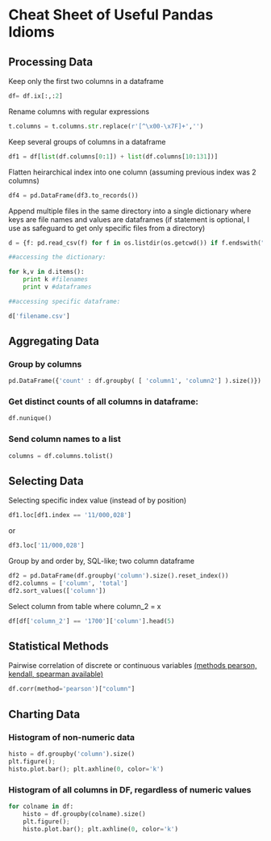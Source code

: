 # Cheat Sheet of Useful Pandas Idioms

## Processing Data

Keep only the first two columns in a dataframe

```python
df= df.ix[:,:2]
```

Rename columns with regular expressions
```python
t.columns = t.columns.str.replace(r'[^\x00-\x7F]+','')
```

Keep several groups of columns in a dataframe

```python
df1 = df[list(df.columns[0:1]) + list(df.columns[10:131])]
```

Flatten heirarchical index into one column (assuming previous index was 2 columns)
```python
df4 = pd.DataFrame(df3.to_records())
```

Append multiple files in the same directory into a single dictionary where keys are file names and values are dataframes
(if statement is optional, I use as safeguard to get only specific files from a directory)

```python
d = {f: pd.read_csv(f) for f in os.listdir(os.getcwd()) if f.endswith(".csv")}

##accessing the dictionary:

for k,v in d.items():
    print k #filenames
    print v #dataframes

##accessing specific dataframe: 

d['filename.csv']

```

## Aggregating Data

### Group by columns

```python
pd.DataFrame({'count' : df.groupby( [ 'column1', 'column2'] ).size()}).reset_index()
```

### Get distinct counts of all columns in dataframe:

```python
df.nunique()
```
### Send column names to a list

```python
columns = df.columns.tolist()
```


## Selecting Data

Selecting specific index value (instead of by position)

```python
df1.loc[df1.index == '11/000,028']
```

or 

```python
df3.loc['11/000,028']
```

Group by and order by, SQL-like; two column dataframe 
```python 
df2 = pd.DataFrame(df.groupby('column').size().reset_index())
df2.columns = ['column', 'total']
df2.sort_values(['column'])
```

Select column from table where column_2 = x

```python
df[df['column_2'] == '1700']['column'].head(5)
```

## Statistical Methods

Pairwise correlation of discrete or continuous variables [(methods pearson, kendall, spearman available)](http://pandas.pydata.org/pandas-docs/stable/generated/pandas.DataFrame.corr.html)

```python
df.corr(method='pearson')["column"]
```

## Charting Data

### Histogram of non-numeric data

```python
histo = df.groupby('column').size()
plt.figure();
histo.plot.bar(); plt.axhline(0, color='k')
```

### Histogram of all columns in DF, regardless of numeric values

```python
for colname in df: 
    histo = df.groupby(colname).size()
    plt.figure();
    histo.plot.bar(); plt.axhline(0, color='k')
```
